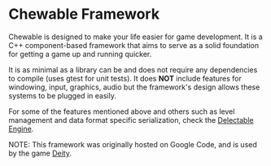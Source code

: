 # Chewable Framework

Chewable is designed to make your life easier for game development. It is a C++ component-based framework that aims to serve as a solid foundation for getting a game up and running quicker.

It is as minimal as a library can be and does not require any dependencies to compile (uses gtest for unit tests). It does <b>NOT</b> include features for windowing, input, graphics, audio but the framework's design allows these systems to be plugged in easily.

For some of the features mentioned above and others such as level management and data format specific serialization, check the <a href="https://github.com/chryan/delectable">Delectable Engine</a>.

NOTE: This framework was originally hosted on Google Code, and is used by the game <a href="http://www.deity-game.com/">Deity</a>.
